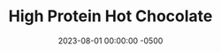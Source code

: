 ---
layout: post
title:  "High Protein Hot Chocolate"
date:   2023-08-01 00:00:00 -0500
categories:
- Recipes
- Drinks
permalink: /recipes/hot-chocolate
image: /assets/Food/Drinks/Hot Chocolate/hot-choc.jpg
ing: hotchoc-ing
facts: hotchoc-facts
Prep: 5
Rest: 
Cook: 10
Source1: https://www.theconsciousplantkitchen.com/protein-hot-chocolate/
Source2: 
tags: 
- cocoa
- winter
- sip
- whey
- pb2
- peanut butter
- stevia
- monk fruit
Description: Typical hot chocolate is full of added sugars, which is not what I'm about. The protein makes this like a hot protein shake, and its sweetened with monk fruit (or stevia) too. This is great after being outside in the snow for hours, and is a much healthier way to enjoy the classic drink.
Instructions: 
- Add ingredients to a medium saucepot<br><br>

- Heat over medium, whisking frequently, until warm (but not boiling) and creamy.<br><br>

- Serve immediately, makes 1 serving. Can also be stored in the fridge for later as chocolate milk<br><br>

- Alternatively you can mix in a shaker bottle, then transfer to a glass or mug and microwave for 1:30
---
